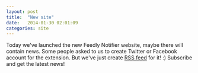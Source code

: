 ```yaml
---
layout: post
title:  "New site"
date:   2014-01-30 02:01:09
categories: site
---
```


Today we've launched the new Feedly Notifier website, maybe there will contain news.
Some people asked to us to create Twitter or Facebook account for the extension.
But we've just create [RSS feed](/feed.xml) for it! :)
Subscribe and get the latest news!